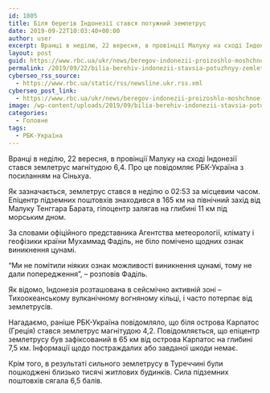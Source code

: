 ```yaml
---
id: 1805
title: Біля берегів Індонезії стався потужний землетрус
date: 2019-09-22T10:03:40+00:00
author: user
excerpt: Вранці в неділю, 22 вересня, в провінції Малуку на сході Індонезії стався землетрус магнітудою 6,4. Про це повідомляє РБК-Україна з посиланням...
layout: post
guid: https://www.rbc.ua/ukr/news/beregov-indonezii-proizoshlo-moshchnoe-zemletryasenie-1569146300.html
permalink: /2019/09/22/bilia-berehiv-indonezii-stavsia-potuzhnyy-zemletrus/
cyberseo_rss_source:
  - https://www.rbc.ua/static/rss/newsline.ukr.rss.xml
cyberseo_post_link:
  - https://www.rbc.ua/ukr/news/beregov-indonezii-proizoshlo-moshchnoe-zemletryasenie-1569146300.html
image: /wp-content/uploads/2019/09/bilia-berehiv-indonezii-stavsia-potuzhnyy-zemletrus.jpg
categories:
  - Головне
tags:
  - РБК-Україна
---
```

Вранці в неділю, 22 вересня, в провінції Малуку на сході Індонезії стався землетрус магнітудою 6,4. Про це повідомляє РБК-Україна з посиланням на Сіньхуа.

Як зазначається, землетрус стався в неділю о 02:53 за місцевим часом. Епіцентр підземних поштовхів знаходився в 165 км на північний захід від Малуку Тенггара Барата, гіпоцентр залягав на глибині 11 км під морським дном.

За словами офіційного представника Агентства метеорології, клімату і геофізики країни Мухаммад Фаділь, не біло помічено щодних ознак виникнення цунамі.

&#8220;Ми не помітили ніяких ознак можливості виникнення цунамі, тому не дали попередження&#8221;, &#8211; розповів Фаділь.

Як відомо, Індонезія розташована в сейсмічно активній зоні &#8211; Тихоокеанському вулканічному вогняному кільці, і часто потерпає від землетрусів.

Нагадаємо, раніше РБК-Україна повідомляло, що біля острова Карпатос (Греція) стався землетрус магнітудою 4,2. Повідомляється, що епіцентр землетрусу був зафіксований в 65 км від острова Карпатос на глибині 7,5 км. Інформації щодо постраждалих або завданої шкоди немає.

Крім того, в результаті сильного землетрусу в Туреччині були пошкоджені близько тисячі житлових будинків. Сила підземних поштовхів сягала 6,5 балів.</p>